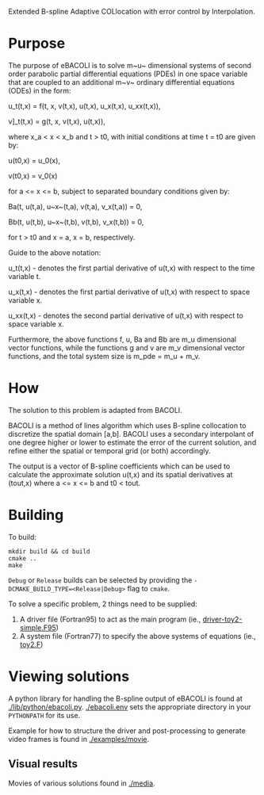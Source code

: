 Extended B-spline Adaptive COLlocation with error control by Interpolation.

Purpose
=======

The purpose of eBACOLI is to solve m~u~ dimensional systems of second order parabolic partial differential equations (PDEs) in one space variable that are coupled to an additional m~v~ ordinary differential equations (ODEs) in the form:

u\_t(t,x) = f(t, x, v(t,x), u(t,x), u\_x(t,x), u\_xx(t,x)),

v]_t(t,x) = g(t, x, v(t,x), u(t,x)),

where x\_a &lt; x &lt; x\_b and t &gt; t0, with initial conditions at time t = t0 are given by:

u(t0,x) = u\_0(x),

v(t0,x) = v\_0(x)

for a &lt;= x &lt;= b, subject to separated boundary conditions given by:

Ba(t, u(t,a), u~x~(t,a), v(t,a), v\_x(t,a)) = 0,

Bb(t, u(t,b), u~x~(t,b), v(t,b), v\_x(t,b)) = 0,

for t &gt; t0 and x = a, x = b, respectively.

Guide to the above notation:

u\_t(t,x) - denotes the first partial derivative of u(t,x) with respect to the time variable t.

u\_x(t,x) - denotes the first partial derivative of u(t,x) with respect to space variable x.

u\_xx(t,x) - denotes the second partial derivative of u(t,x) with respect to space variable x.

Furthermore, the above functions f, u, Ba and Bb are m\_u dimensional vector functions, while the functions g and v are m\_v dimensional vector functions, and the total system size is m\_pde = m\_u + m\_v.

How
===

The solution to this problem is adapted from BACOLI.

BACOLI is a method of lines algorithm which uses B-spline collocation to discretize the spatial domain \[a,b\]. BACOLI uses a secondary interpolant of one degree higher or lower to estimate the error of the current solution, and refine either the spatial or temporal grid (or both) accordingly.

The output is a vector of B-spline coefficients which can be used to calculate the approximate solution u(t,x) and its spatial derivatives at (tout,x) where a &lt;= x &lt;= b and t0 &lt; tout.

Building
========

To build:
```
mkdir build && cd build
cmake ..
make
```

`Debug` or `Release` builds can be selected by providing the `-DCMAKE_BUILD_TYPE=<Release|Debug>` flag to `cmake`.

To solve a specific problem, 2 things need to be supplied:

1.  A driver file (Fortran95) to act as the main program (ie., [driver-toy2-simple.F95](./examples/extended/driver-toy2-simple.F95))
2.  A system file (Fortran77) to specify the above systems of equations (ie., [toy2.F](./examples/extended/toy2.F))

Viewing solutions
=================

A python library for handling the B-spline output of eBACOLI is found at [./lib/python/ebacoli.py](./lib/python/ebacoli.py). [./ebacoli.env](./ebacoli.env) sets the appropriate directory in your `PYTHONPATH` for its use.

Example for how to structure the driver and post-processing to generate video frames is found in [./examples/movie](./examples/movie).

Visual results
--------------

Movies of various solutions found in [./media](./media).
